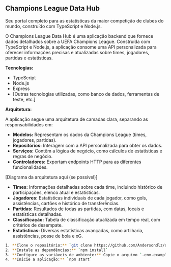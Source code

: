 ## Champions League Data Hub 

Seu portal completo para as estatísticas da maior competição de clubes do mundo, construído com TypeScript e Node.js.

O Champions League Data Hub é uma aplicação backend que fornece dados detalhados sobre a UEFA Champions League. Construída com TypeScript e Node.js, a aplicação consome uma API personalizada para oferecer informações precisas e atualizadas sobre times, jogadores, partidas e estatísticas.

**Tecnologias:**

* TypeScript
* Node.js
* Express
* [Outras tecnologias utilizadas, como banco de dados, ferramentas de teste, etc.]

**Arquitetura:**

A aplicação segue uma arquitetura de camadas clara, separando as responsabilidades em:

* **Modelos:** Representam os dados da Champions League (times, jogadores, partidas).
* **Repositórios:** Interagem com a API personalizada para obter os dados.
* **Serviços:** Contêm a lógica de negócio, como cálculos de estatísticas e regras de negócio.
* **Controladores:** Exportam endpoints HTTP para as diferentes funcionalidades.

[Diagrama da arquitetura aqui (se possível)]

* **Times:** Informações detalhadas sobre cada time, incluindo histórico de participações, elenco atual e estatísticas.
* **Jogadores:** Estatísticas individuais de cada jogador, como gols, assistências, cartões e histórico de transferências.
* **Partidas:** Resultados de todas as partidas, com datas, locais e estatísticas detalhadas.
* **Classificação:** Tabela de classificação atualizada em tempo real, com critérios de desempate.
* **Estatísticas:** Diversas estatísticas avançadas, como artilharia, assistências, posse de bola e xG.

```bash
1. **Clone o repositório:** `git clone https://github.com/Andersondlz/dio_nodejs_championsLeague.git`
2. **Instale as dependências:** `npm install`
3. **Configure as variáveis de ambiente:** Copie o arquivo `.env.example` para `.env` e preencha as informações necessárias (ex: URL da API, chave de acesso).
4. **Inicie a aplicação:** `npm start`
```